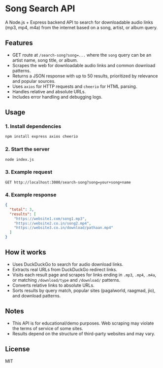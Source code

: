 # Song Search API

A Node.js + Express backend API to search for downloadable audio links (mp3, mp4, m4a) from the internet based on a song, artist, or album query.

## Features

- GET route at `/search-song?song=...` where the `song` query can be an artist name, song title, or album.
- Scrapes the web for downloadable audio links and common download patterns.
- Returns a JSON response with up to 50 results, prioritized by relevance and popular sources.
- Uses `axios` for HTTP requests and `cheerio` for HTML parsing.
- Handles relative and absolute URLs.
- Includes error handling and debugging logs.

## Usage

### 1. Install dependencies

```bash
npm install express axios cheerio
```

### 2. Start the server

```bash
node index.js
```

### 3. Example request

```
GET http://localhost:3000/search-song?song=your+song+name
```

### 4. Example response

```json
{
  "total": 3,
  "results": [
    "https://website1.com/song1.mp3",
    "https://website2.co.in/song2.mp4",
    "https://website3.co.in/download/pathaan.mp4"
  ]
}
```

## How it works

- Uses DuckDuckGo to search for audio download links.
- Extracts real URLs from DuckDuckGo redirect links.
- Visits each result page and scrapes for links ending in `.mp3`, `.mp4`, `.m4a`, or matching `/download/type` and `/download/` patterns.
- Converts relative links to absolute URLs.
- Sorts results by query match, popular sites (pagalworld, raagmad, jio), and download patterns.

## Notes

- This API is for educational/demo purposes. Web scraping may violate the terms of service of some sites.
- Results depend on the structure of third-party websites and may vary.

## License

MIT
